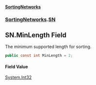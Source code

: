 #### [SortingNetworks](index.md 'index')
### [SortingNetworks](SortingNetworks.md 'SortingNetworks').[SN](SortingNetworks_SN.md 'SortingNetworks.SN')
## SN.MinLength Field
The minimum supported length for sorting.  
```csharp
public const int MinLength = 2;
```
#### Field Value
[System.Int32](https://docs.microsoft.com/en-us/dotnet/api/System.Int32 'System.Int32')
